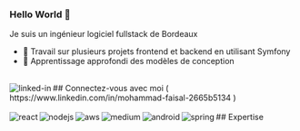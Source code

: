 ### Hello World 👋 
Je suis un ingénieur logiciel fullstack de Bordeaux
- 🔭 Travail sur plusieurs projets frontend et backend en utilisant Symfony
- 🌱 Apprentissage approfondi des modèles de conception 
<br>
## Connectez-vous avec moi
<img align="left" alt="linked-in" src="https://img.shields.io/badge/linkedin-%230077B5.svg?&style=for-the-badge&logo=linkedin&logoColor=white" / >( https://www.linkedin.com/in/mohammad-faisal-2665b5134 )
<br> 
<br>
## Expertise 
<img align="left" alt="react" src=" https://img.shields.io/badge/react%20-%2320232a.svg?&style=for-the-badge&logo=react&logoColor=% 2361DAFB " />
<img align="left" alt="nodejs" src=" https://img.shields.io/badge/node.js%20-%2343853D.svg?&style=for-the-badge&logo=node.js&logoColor= blanc " />
<img align="left" alt="aws" src=" https://img.shields.io/badge/Amazon%20AWS-%23232F3E?logo=amazon-aws&logoColor=white&style=for-the-badge " />
<img align="left" alt="medium" src=" https://img.shields.io/badge/postgres-%23316192.svg?&style=for-the-badge&logo=postgresql&logoColor=white " />
<img align="left" alt="android" src=" https://img.shields.io/badge/Android-3DDC84?logo=android&logoColor=white&style=for-the-badge " />
<img align="left" alt="spring" src=" https://img.shields.io/badge/spring%20-%236DB33F.svg?&style=for-the-badge&logo=spring&logoColor=white " />
<br> 
<br>
